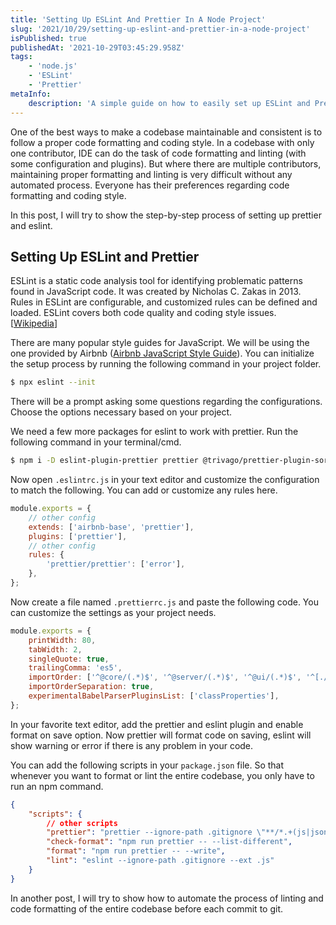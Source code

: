 ```yaml
---
title: 'Setting Up ESLint And Prettier In A Node Project'
slug: '2021/10/29/setting-up-eslint-and-prettier-in-a-node-project'
isPublished: true
publishedAt: '2021-10-29T03:45:29.958Z'
tags:
    - 'node.js'
    - 'ESLint'
    - 'Prettier'
metaInfo:
    description: 'A simple guide on how to easily set up ESLint and Prettier in a Node.js project.'
---
```


One of the best ways to make a codebase maintainable and consistent is to follow a proper code formatting and coding style. In a codebase with only one contributor, IDE can do the task of code formatting and linting (with some configuration and plugins). But where there are multiple contributors, maintaining proper formatting and linting is very difficult without any automated process. Everyone has their preferences regarding code formatting and coding style.

In this post, I will try to show the step-by-step process of setting up prettier and eslint.

## Setting Up ESLint and Prettier

ESLint is a static code analysis tool for identifying problematic patterns found in JavaScript code. It was created by Nicholas C. Zakas in 2013. Rules in ESLint are configurable, and customized rules can be defined and loaded. ESLint covers both code quality and coding style issues. [[Wikipedia](https://en.wikipedia.org/wiki/ESLint)]

There are many popular style guides for JavaScript. We will be using the one provided by Airbnb ([Airbnb JavaScript Style Guide](https://github.com/airbnb/javascript)). You can initialize the setup process by running the following command in your project folder.

```bash
$ npx eslint --init
```

There will be a prompt asking some questions regarding the configurations. Choose the options necessary based on your project.

We need a few more packages for eslint to work with prettier. Run the following command in your terminal/cmd.

```bash
$ npm i -D eslint-plugin-prettier prettier @trivago/prettier-plugin-sort-imports eslint-config-prettier
```

Now open `.eslintrc.js` in your text editor and customize the configuration to match the following. You can add or customize any rules here.

```js
module.exports = {
    // other config
    extends: ['airbnb-base', 'prettier'],
    plugins: ['prettier'],
    // other config
    rules: {
        'prettier/prettier': ['error'],
    },
};
```

Now create a file named `.prettierrc.js` and paste the following code. You can customize the settings as your project needs.

```js
module.exports = {
    printWidth: 80,
    tabWidth: 2,
    singleQuote: true,
    trailingComma: 'es5',
    importOrder: ['^@core/(.*)$', '^@server/(.*)$', '^@ui/(.*)$', '^[./]'],
    importOrderSeparation: true,
    experimentalBabelParserPluginsList: ['classProperties'],
};
```

In your favorite text editor, add the prettier and eslint plugin and enable format on save option. Now prettier will format code on saving, eslint will show warning or error if there is any problem in your code.

You can add the following scripts in your `package.json` file. So that whenever you want to format or lint the entire codebase, you only have to run an npm command.

```json
{
    "scripts": {
        // other scripts
        "prettier": "prettier --ignore-path .gitignore \"**/*.+(js|json)\"",
        "check-format": "npm run prettier -- --list-different",
        "format": "npm run prettier -- --write",
        "lint": "eslint --ignore-path .gitignore --ext .js"
    }
}
```

In another post, I will try to show how to automate the process of linting and code formatting of the entire codebase before each commit to git.

